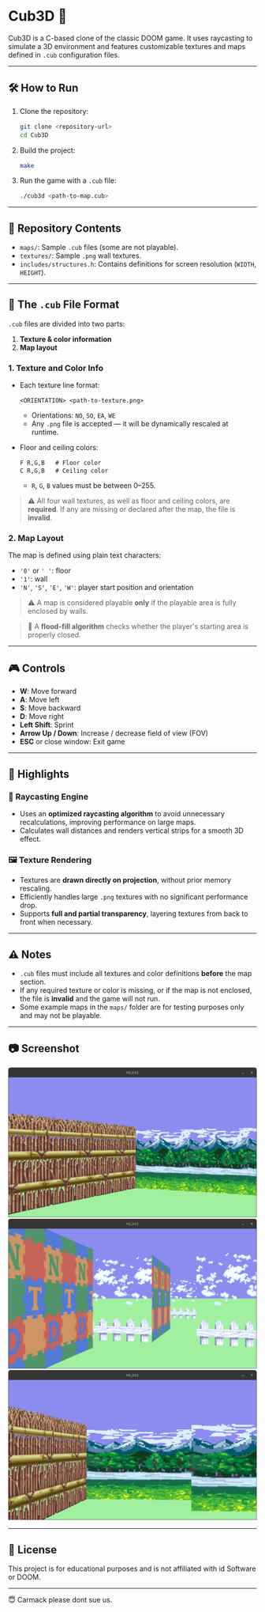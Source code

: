 # Cub3D 🧊

Cub3D is a C-based clone of the classic DOOM game. It uses raycasting to simulate a 3D environment and features customizable textures and maps defined in `.cub` configuration files.

---

## 🛠️ How to Run

1. Clone the repository:
   ```bash
   git clone <repository-url>
   cd Cub3D
   ```

2. Build the project:
   ```bash
   make
   ```

3. Run the game with a `.cub` file:
   ```bash
   ./cub3d <path-to-map.cub>
   ```

---

## 📁 Repository Contents

- `maps/`: Sample `.cub` files (some are not playable).
- `textures/`: Sample `.png` wall textures.
- `includes/structures.h`: Contains definitions for screen resolution (`WIDTH`, `HEIGHT`).

---

## 🧩 The `.cub` File Format

`.cub` files are divided into two parts:
1. **Texture & color information**
2. **Map layout**

### 1. Texture and Color Info

- Each texture line format:
  ```
  <ORIENTATION> <path-to-texture.png>
  ```
  - Orientations: `NO`, `SO`, `EA`, `WE`
  - Any `.png` file is accepted — it will be dynamically rescaled at runtime.

- Floor and ceiling colors:
  ```
  F R,G,B   # Floor color
  C R,G,B   # Ceiling color
  ```
  - `R`, `G`, `B` values must be between 0–255.

> ⚠️ All four wall textures, as well as floor and ceiling colors, are **required**. If any are missing or declared after the map, the file is **invalid**.

### 2. Map Layout

The map is defined using plain text characters:
- `'0'` or `' '`: floor
- `'1'`: wall
- `'N'`, `'S'`, `'E'`, `'W'`: player start position and orientation

> ⚠️ A map is considered playable **only** if the playable area is fully enclosed by walls.

> 🌊 A **flood-fill algorithm** checks whether the player's starting area is properly closed.

---

## 🎮 Controls

- **W**: Move forward  
- **A**: Move left  
- **S**: Move backward  
- **D**: Move right  
- **Left Shift**: Sprint  
- **Arrow Up / Down**: Increase / decrease field of view (FOV)  
- **ESC** or close window: Exit game

---

## 🚀 Highlights

### 🔦 Raycasting Engine

- Uses an **optimized raycasting algorithm** to avoid unnecessary recalculations, improving performance on large maps.
- Calculates wall distances and renders vertical strips for a smooth 3D effect.

### 🖼️ Texture Rendering

- Textures are **drawn directly on projection**, without prior memory rescaling.
- Efficiently handles large `.png` textures with no significant performance drop.
- Supports **full and partial transparency**, layering textures from back to front when necessary.

---

## ⚠️ Notes

- `.cub` files must include all textures and color definitions **before** the map section.
- If any required texture or color is missing, or if the map is not enclosed, the file is **invalid** and the game will not run.
- Some example maps in the `maps/` folder are for testing purposes only and may not be playable.

---

## 📷 Screenshot

![](https://github.com/GoroXabi/Cub3D/blob/main/screenshots/Screenshot1.png?raw=true)
![](https://github.com/GoroXabi/Cub3D/blob/main/screenshots/Screenshot2.png?raw=true)
![](https://github.com/GoroXabi/Cub3D/blob/main/screenshots/Screenshot3.png?raw=true)

---

## 📄 License

This project is for educational purposes and is not affiliated with id Software or DOOM.

---

😇 Carmack please dont sue us.
